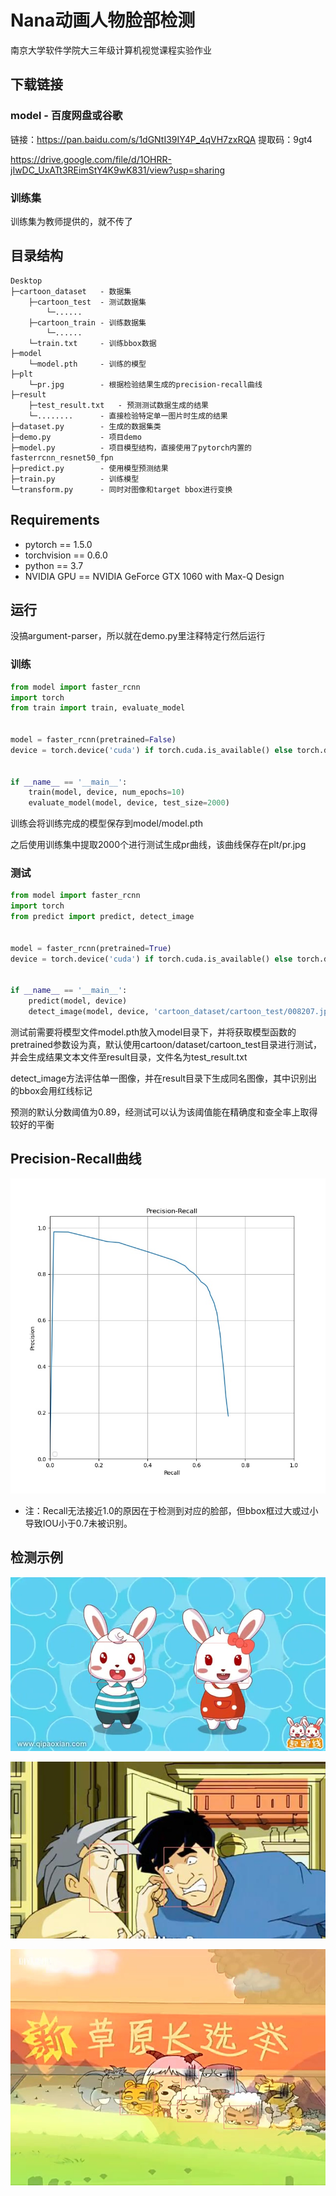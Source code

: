 # Nana动画人物脸部检测

南京大学软件学院大三年级计算机视觉课程实验作业

## 下载链接

### model - 百度网盘或谷歌

链接：https://pan.baidu.com/s/1dGNtI39IY4P_4qVH7zxRQA 
提取码：9gt4

https://drive.google.com/file/d/1OHRR-jIwDC_UxATt3REimStY4K9wK831/view?usp=sharing

### 训练集

训练集为教师提供的，就不传了

## 目录结构

```
Desktop
├─cartoon_dataset	- 数据集
	├─cartoon_test	- 测试数据集
		└─......
	├─cartoon_train	- 训练数据集
		└─......
	└─train.txt		- 训练bbox数据
├─model
	└─model.pth		- 训练的模型
├─plt
	└─pr.jpg		- 根据检验结果生成的precision-recall曲线
├─result
	├─test_result.txt	- 预测测试数据生成的结果
	└─........		- 直接检验特定单一图片时生成的结果
├─dataset.py		- 生成的数据集类
├─demo.py			- 项目demo
├─model.py			- 项目模型结构，直接使用了pytorch内置的fasterrcnn_resnet50_fpn
├─predict.py		- 使用模型预测结果
├─train.py			- 训练模型
└─transform.py		- 同时对图像和target bbox进行变换
```

## Requirements

- pytorch == 1.5.0
- torchvision == 0.6.0
- python == 3.7
- NVIDIA GPU == NVIDIA GeForce GTX 1060 with Max-Q Design

## 运行

没搞argument-parser，所以就在demo.py里注释特定行然后运行

### 训练

```python
from model import faster_rcnn
import torch
from train import train, evaluate_model


model = faster_rcnn(pretrained=False)
device = torch.device('cuda') if torch.cuda.is_available() else torch.device('cpu')


if __name__ == '__main__':
    train(model, device, num_epochs=10)
    evaluate_model(model, device, test_size=2000)
```

训练会将训练完成的模型保存到model/model.pth

之后使用训练集中提取2000个进行测试生成pr曲线，该曲线保存在plt/pr.jpg

### 测试

```python
from model import faster_rcnn
import torch
from predict import predict, detect_image


model = faster_rcnn(pretrained=True)
device = torch.device('cuda') if torch.cuda.is_available() else torch.device('cpu')


if __name__ == '__main__':
    predict(model, device)
    detect_image(model, device, 'cartoon_dataset/cartoon_test/008207.jpg')
```

测试前需要将模型文件model.pth放入model目录下，并将获取模型函数的pretrained参数设为真，默认使用cartoon/dataset/cartoon_test目录进行测试，并会生成结果文本文件至result目录，文件名为test_result.txt

detect_image方法评估单一图像，并在result目录下生成同名图像，其中识别出的bbox会用红线标记

预测的默认分数阈值为0.89，经测试可以认为该阈值能在精确度和查全率上取得较好的平衡

## Precision-Recall曲线

![](plt/pr.jpg)

- 注：Recall无法接近1.0的原因在于检测到对应的脸部，但bbox框过大或过小导致IOU小于0.7未被识别。

## 检测示例

![](result/008002.jpg)

![](result/008001.jpg)

![](result/008207.jpg)